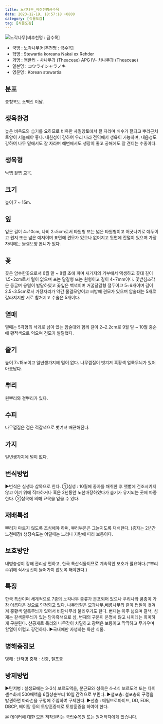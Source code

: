 ```yaml
---
title: 노각나무_비추천명금수목
date: 2023-12-19, 18:57:18 +0800
category: [식물도감]
tag: [식물도감]
---
```




![노각나무[비추천명 : 금수목]](http://www.nature.go.kr/fileUpload/plants/basic/Theaceae/Stewartia/10966/1_th2.JPG)
- 국명 : 노각나무[비추천명 : 금수목]
- 학명 : Stewartia koreana Nakai ex Rehder
- 과명 : 앵글러 - 차나무과 (Theaceae) APG Ⅳ- 차나무과 (Theaceae)
- 일본명 : コウライシャラノキ
- 영문명 : Korean stewartia


## 분포
충청북도 소백산 이남.
## 생육환경
높은 비옥도와 습기를 요하므로 비옥한 사질양토에서 잘 자라며 배수가 잘되고 뿌리근처 토양이 서늘해야 좋다. 내한성이 강하여 우리 나라 전역에서 생육이 가능하며, 내음성도 강하여 나무 밑에서도 잘 자라며 해변에서도 생장이 좋고 공해에도 잘 견디는 수종이다.
## 생육형
낙엽 활엽 교목.
## 크기
높이 7 ~ 15m.
## 잎
잎은 길이 4~10cm, 나비 2~5cm로서 타원형 또는 넓은 타원형이고 어긋나기로 예두이고 원저 또는 넓은 예저이며 표면에 견모가 있으나 없어지고 뒷면에 잔털이 있으며 가장자리에는 물결모양 톱니가 있다.
## 꽃
꽃은 암수한꽃으로서 6월 말 ~ 8월 초에 피며 새가지의 기부에서 액생하고 꽃대 길이 1.5~2cm로서 털이 없으며 포는 달걀형 또는 원형이고 길이 4~7mm이다. 꽃받침조각은 둥글며 융털이 발달하였고 꽃잎은 백색이며 거꿀달걀형 절두이고 5~6개이며 길이 2.5~3.5cm로서 가장자리가 약간 물결모양이고 씨방에 견모가 있으며 암술대는 5개로 갈라지지만 서로 합쳐지고 수술은 5개이다.
## 열매
열매는 5각형의 삭과로 남아 있는 암술대와 함께 길이 2~2.2cm로 9월 말 ~ 10월 중순에 황적색으로 익으며 견모가 발달했다.
## 줄기
높이 7~15m이고 일년생가지에 털이 없다. 나무껍질이 벗겨져 흑황색 얼룩무늬가 있어 아름답다.
## 뿌리
원뿌리와 곁뿌리가 있다.
## 수피
나무껍질은 검은 적갈색으로 벗겨져 매끈해진다.
## 가지
일년생가지에 털이 없다.
## 번식방법
▶번식은 실생과 삽목으로 한다. ①실생 : 10월에 종자를 채취한 후 햇볕에 건조시키지 않고 이끼 위에 직파하거나 혹은 2년동안 노천매장하였다가 습기가 유지되는 곳에 파종한다. ②삽목에 의해 묘목을 얻을 수 있다.
## 재배특성
뿌리가 마르지 않도록 조심해야 하며, 뿌리부분은 그늘지도록 재배한다. (종자는 2년간 노천매장) 생장속도는 어릴때는 느리나 자람에 따라 보통이다.
## 보호방안
내병충성이 강해 관리상 편하고, 한국 특산식물이므로 계속적인 보호가 필요하다.(*뿌리주위에 직사광선이 들어가지 않도록 해야한다.)
## 특징
한국 특산이며 세계적으로 7종의 노각나무 종류가 분포되어 있으나 우리나라 품종이 가장 아름다운 것으로 인정되고 있다. 나무껍질은 모과나무,배롱나무와 같이 껍질이 벗겨져 홍황색 얼룩무늬가 있어서 비단나무라 불리우기도 한다.변재는 아주 넓으며 갈색, 심재는 갈색줄무늬가 있는 담자흑색으로 심, 변재의 구분이 분명치 않고 나이테는 희미하게 구분된다. 산공재로 목리와 나무갗이 치밀하고 광택은 보통이고 딱딱하고 무거우며 할열이 어렵고 강건하다.▶국내에만 자생하는 특산 식물.
## 병해충정보
병해 : 탄저병충해 : 선충, 철포충
## 방제방법
▶탄저병 : 실생묘에는 3-3식 보르도액을, 분근묘와 성목은 4-4식 보르도액 또는 다이센수화제 500배액을 6월상순부터 10일 간격으로 부린다.▶철포충: 철포충의 구멍을 발견하면 마라손을 구멍에 주입하여 구제한다.▶선충 : 메틸브로마이드, DD, EDB, DBCP, 베이팜 등의 토양훈증제로 토양훈증을 하여야 한다.






본 데이터에 대한 모든 저작권리는 국립수목원 또는 원저작자에게 있습니다.
